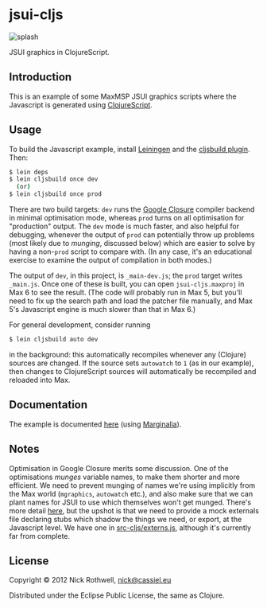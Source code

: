 # jsui-cljs

![splash](https://github.com/downloads/cassiel/jsui-cljs/jsui-splash.png)

JSUI graphics in ClojureScript.

## Introduction

This is an example of some MaxMSP JSUI graphics scripts where the
Javascript is generated using [ClojureScript][cljs].

## Usage

To build the Javascript example, install [Leiningen][lein] and the
[cljsbuild plugin][lein-cljsbuild]. Then:

```bash
$ lein deps
$ lein cljsbuild once dev
  (or)
$ lein cljsbuild once prod
```

There are two build targets: `dev` runs the [Google Closure][closure]
compiler backend in minimal optimisation mode, whereas `prod` turns on
all optimisation for "production" output. The `dev` mode is much faster,
and also helpful for debugging, whenever the output of `prod` can
potentially throw up problems (most likely due to *munging*, discussed
below) which are easier to solve by having a non-`prod` script to
compare with. (In any case, it's an educational exercise to examine the
output of compilation in both modes.)

The output of `dev`, in this project, is `_main-dev.js`; the `prod`
target writes `_main.js`. Once one of these is built, you can open
`jsui-cljs.maxproj` in Max 6 to see the result. (The code will probably
run in Max 5, but you'll need to fix up the search path and load the
patcher file manually, and Max 5's Javascript engine is much slower than
that in Max 6.)

For general development, consider running

```bash
$ lein cljsbuild auto dev
```

in the background: this automatically recompiles whenever any (Clojure)
sources are changed. If the source sets `autowatch` to `1` (as in our
example), then changes to ClojureScript sources will automatically be
recompiled and reloaded into Max.

## Documentation

The example is documented [here][docs] (using [Marginalia][marginalia]).

## Notes

Optimisation in Google Closure merits some discussion. One of the
optimisations *munges* variable names, to make them shorter and more
efficient. We need to prevent munging of names we're using implicitly
from the Max world (`mgraphics`, `autowatch` etc.), and also make sure
that we can plant names for JSUI to use which themselves won't get
munged. There's more detail [here][luke], but the upshot is that we need
to provide a mock externals file declaring stubs which shadow the things
we need, or export, at the Javascript level. We have one in
[src-cljs/externs.js][externs], although it's currently far from complete.

## License

Copyright © 2012 Nick Rothwell, nick@cassiel.eu

Distributed under the Eclipse Public License, the same as Clojure.

[jsmgraphics]: http://www.cycling74.com/docs/max6/dynamic/c74_docs.html#jsmgraphics
[cljs]: https://github.com/clojure/clojurescript
[lein]: https://github.com/technomancy/leiningen
[lein-cljsbuild]: https://github.com/emezeske/lein-cljsbuild
[closure]: https://developers.google.com/closure/compiler/
[docs]: blob/master/docs/uberdoc.html
[marginalia]: http://fogus.me/fun/marginalia/
[luke]: http://lukevanderhart.com/2011/09/30/using-javascript-and-clojurescript.html
[externs]: /src-cljs/externs.js
